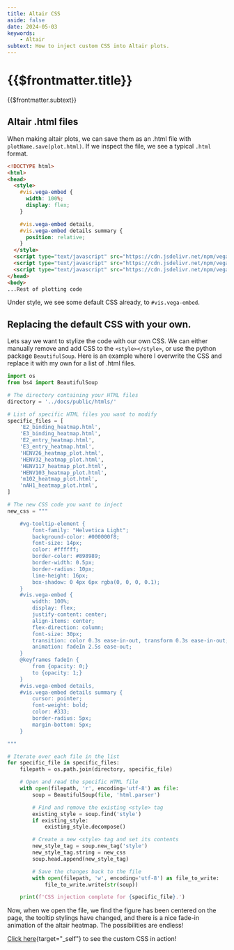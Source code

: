 ```yaml
---
title: Altair CSS
aside: false
date: 2024-05-03
keywords:
    - Altair
subtext: How to inject custom CSS into Altair plots.
---
```


# {{$frontmatter.title}}
{{$frontmatter.subtext}}

## Altair .html files

When making altair plots, we can save them as an .html file with ```plotName.save(plot.html)```. If we inspect the file, we see a typical ```.html``` format. 


```html
<!DOCTYPE html>
<html>
<head>
  <style>
    #vis.vega-embed {
      width: 100%;
      display: flex;
    }

    #vis.vega-embed details,
    #vis.vega-embed details summary {
      position: relative;
    }
  </style>
  <script type="text/javascript" src="https://cdn.jsdelivr.net/npm/vega@5"></script>
  <script type="text/javascript" src="https://cdn.jsdelivr.net/npm/vega-lite@5.15.1"></script>
  <script type="text/javascript" src="https://cdn.jsdelivr.net/npm/vega-embed@6"></script>
</head>
<body>
...Rest of plotting code
```

Under style, we see some default CSS already, to ```#vis.vega-embed```.

## Replacing the default CSS with your own.

Lets say we want to stylize the code with our own CSS. We can either manually remove and add CSS to the ```<style></style>```, or use the python package ```BeautifulSoup```. Here is an example where I overwrite the CSS and replace it with my own for a list of .html files. 

```python
import os
from bs4 import BeautifulSoup

# The directory containing your HTML files
directory = '../docs/public/htmls/'

# List of specific HTML files you want to modify
specific_files = [
    'E2_binding_heatmap.html',
    'E3_binding_heatmap.html',
    'E2_entry_heatmap.html',
    'E3_entry_heatmap.html',
    'HENV26_heatmap_plot.html',
    'HENV32_heatmap_plot.html',
    'HENV117_heatmap_plot.html',
    'HENV103_heatmap_plot.html',
    'm102_heatmap_plot.html',
    'nAH1_heatmap_plot.html',
]

# The new CSS code you want to inject
new_css = """

    #vg-tooltip-element {
        font-family: "Helvetica Light";
        background-color: #000000f8;
        font-size: 14px;
        color: #ffffff;
        border-color: #898989;
        border-width: 0.5px;
        border-radius: 10px;
        line-height: 16px;
        box-shadow: 0 4px 6px rgba(0, 0, 0, 0.1);
    }
    #vis.vega-embed {
        width: 100%;
        display: flex;
        justify-content: center;
        align-items: center;
        flex-direction: column;
        font-size: 30px;
        transition: color 0.3s ease-in-out, transform 0.3s ease-in-out;
        animation: fadeIn 2.5s ease-out;
    }
    @keyframes fadeIn {
        from {opacity: 0;}
        to {opacity: 1;}
    }
    #vis.vega-embed details,
    #vis.vega-embed details summary {
        cursor: pointer;
        font-weight: bold;
        color: #333;
        border-radius: 5px;
        margin-bottom: 5px;
    }

"""

# Iterate over each file in the list
for specific_file in specific_files:
    filepath = os.path.join(directory, specific_file)

    # Open and read the specific HTML file
    with open(filepath, 'r', encoding='utf-8') as file:
        soup = BeautifulSoup(file, 'html.parser')

        # Find and remove the existing <style> tag
        existing_style = soup.find('style')
        if existing_style:
            existing_style.decompose()

        # Create a new <style> tag and set its contents
        new_style_tag = soup.new_tag('style')
        new_style_tag.string = new_css
        soup.head.append(new_style_tag)

        # Save the changes back to the file
        with open(filepath, 'w', encoding='utf-8') as file_to_write:
            file_to_write.write(str(soup))

    print(f'CSS injection complete for {specific_file}.')
```

Now, when we open the file, we find the figure has been centered on the page, the tooltip stylings have changed, and there is a nice fade-in animation of the altair heatmap. The possibilities are endless!

[Click here](/htmls/E3_entry_heatmap.html){target="_self"} to see the custom CSS in action!